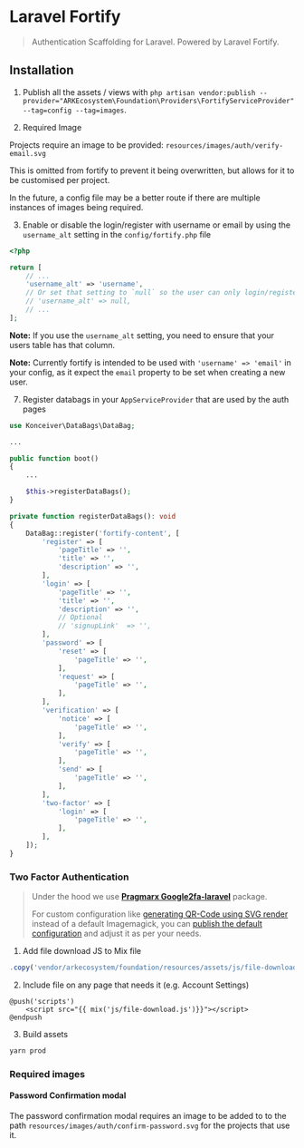 # Laravel Fortify

> Authentication Scaffolding for Laravel. Powered by Laravel Fortify.

## Installation

1. Publish all the assets / views with `php artisan vendor:publish --provider="ARKEcosystem\Foundation\Providers\FortifyServiceProvider" --tag=config --tag=images`.

2. Required Image

Projects require an image to be provided: `resources/images/auth/verify-email.svg`

This is omitted from fortify to prevent it being overwritten, but allows for it to be customised per project.

In the future, a config file may be a better route if there are multiple instances of images being required.

3. Enable or disable the login/register with username or email by using the `username_alt` setting in the `config/fortify.php` file

```php
<?php

return [
    // ...
    'username_alt' => 'username',
    // Or set that setting to `null` so the user can only login/register with email:
    // 'username_alt' => null,
    // ...
];
```

**Note:** If you use the `username_alt` setting, you need to ensure that your users table has that column.

**Note:** Currently fortify is intended to be used with `'username' => 'email'` in your config, as it expect the `email` property to be set when creating a new user.

7. Register databags in your `AppServiceProvider` that are used by the auth pages

```php
use Konceiver\DataBags\DataBag;

...

public function boot()
{
    ...

    $this->registerDataBags();
}

private function registerDataBags(): void
{
    DataBag::register('fortify-content', [
        'register' => [
            'pageTitle' => '',
            'title' => '',
            'description' => '',
        ],
        'login' => [
            'pageTitle' => '',
            'title' => '',
            'description' => '',
            // Optional
            // 'signupLink'  => '',
        ],
        'password' => [
            'reset' => [
                'pageTitle' => '',
            ],
            'request' => [
                'pageTitle' => '',
            ],
        ],
        'verification' => [
            'notice' => [
                'pageTitle' => '',
            ],
            'verify' => [
                'pageTitle' => '',
            ],
            'send' => [
                'pageTitle' => '',
            ],
        ],
        'two-factor' => [
            'login' => [
                'pageTitle' => '',
            ],
        ],
    ]);
}
```

### Two Factor Authentication

> Under the hood we use [**Pragmarx Google2fa-laravel**](https://github.com/antonioribeiro/google2fa-laravel#readme) package.
>
> For custom configuration like [generating QR-Code using SVG render](https://github.com/antonioribeiro/google2fa-laravel#qrcode-backend) instead of a default Imagemagick,
> you can [publish the default configuration](https://github.com/antonioribeiro/google2fa-laravel#publish-the-config-file) and adjust it as per your needs.

1. Add file download JS to Mix file

```js
.copy('vendor/arkecosystem/foundation/resources/assets/js/file-download.js', 'public/js/file-download.js')
```

2. Include file on any page that needs it (e.g. Account Settings)

```blade
@push('scripts')
    <script src="{{ mix('js/file-download.js')}}"></script>
@endpush
```

3. Build assets

```bash
yarn prod
```

### Required images

#### Password Confirmation modal

The password confirmation modal requires an image to be added to to the path `resources/images/auth/confirm-password.svg` for the projects that use it.
